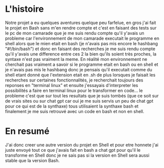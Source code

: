 # L'histoire

Notre projet a eu quelques aventures quelque peu farfelue, en gros j'ai fait le projet en Bash sans m'en rendre compte et c'est en faisant des tests sur le pc de mon camarade que je me suis rendu compte qu'il y'avais un probleme car l'environnement de mon camarade executait le programme en shell alors que le mien etait en bash (je n'avais pas mis encore le hashbang "#!/bin/bash") et donc en faisant des recherches je me suis rendu compte qu'il y'avais une difference entre ces 2 la bien qu'ils soient très proches, la syntaxe n'est pas vraiment la meme. En réalité mon environnement ne cherchait pas vraiment a savoir si le programme etait en bash ou en shell et je n'avais pas mis le hashbang donc je pensais qu'il executait comme du shell etant donné que l'extension etait en .sh de plus lorsques je faisait les recherches sur certaines fonctionnalités, je recherchait toujours des reponses en "terminal linux" et ensuite j'essayais d'interpreter les possibilités a faire en terminal linux pour le transformer en code... le probleme c'est que sur tout les resultats que je suis tombés (que ce soit sur de vrais sites ou sur chat gpt car oui je me suis servis un peu de chat gpt pour ce qui est de la synthaxe) tous utilisaient la synthaxe bash et finalement je me suis retrouvé avec un code en bash et non en shell. 

# En resumé

J'ai donc creer une autre version du projet en Shell et pour etre honnete j'ai juste envoyé tout ce que j'avais fait en bash a chat gpt pour qu'il le transforme en Shell donc je ne sais pas si la version en Shell sera aussi stable que la version Bash.